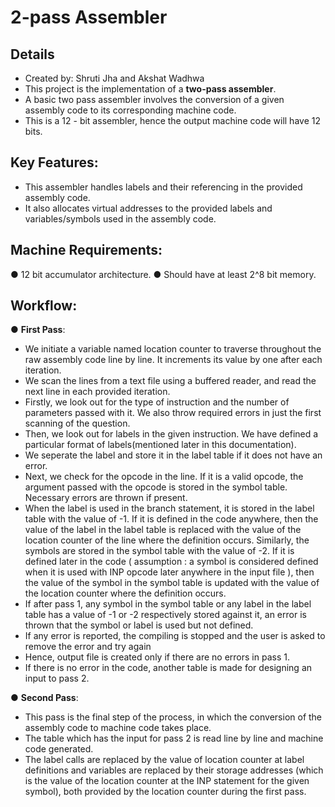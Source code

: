 # 2-pass Assembler

## Details

- Created by: Shruti Jha and Akshat Wadhwa
- This project is the implementation of a **two-pass assembler**. 
- A basic two pass assembler involves the conversion of a given assembly code to its corresponding machine code. 
- This is a 12 - bit assembler, hence the output machine code will have 12 bits.

## Key Features:

- This assembler handles labels and their referencing in the provided assembly code.
- It also allocates virtual addresses to the provided labels and variables/symbols used in the assembly code.

## Machine Requirements:
● 12 bit accumulator architecture.
● Should have at least 2^8 bit memory.

## Workflow:

● **First Pass**:

- We initiate a variable named location counter to traverse throughout the
raw assembly code line by line. It increments its value by one after each
iteration.
- We scan the lines from a text file using a buffered reader, and read the
next line in each provided iteration.
- Firstly, we look out for the type of instruction and the number of
parameters passed with it. We also throw required errors in just the first
scanning of the question.
- Then, we look out for labels in the given instruction. We have defined a
particular format of labels(mentioned later in this documentation).
- We seperate the label and store it in the label table if it does not have an
error.
- Next, we check for the opcode in the line. If it is a valid opcode, the
argument passed with the opcode is stored in the symbol table.
Necessary errors are thrown if present.
- When the label is used in the branch statement, it is stored in the label
table with the value of -1. If it is defined in the code anywhere, then the
value of the label in the label table is replaced with the value of the
location counter of the line where the definition occurs.
Similarly, the symbols are stored in the symbol table with the value of -2. If
it is defined later in the code ( assumption : a symbol is considered defined
when it is used with INP opcode later anywhere in the input file ), then the
value of the symbol in the symbol table is updated with the value of the
location counter where the definition occurs.
- If after pass 1, any symbol in the symbol table or any label in the label
table has a value of -1 or -2 respectively stored against it, an error is
thrown that the symbol or label is used but not defined.
- If any error is reported, the compiling is stopped and the user is asked to
remove the error and try again
- Hence, output file is created only if there are no errors in pass 1.
- If there is no error in the code, another table is made for designing an input
to pass 2.

● **Second Pass**:
- This pass is the final step of the process, in which the conversion of the
assembly code to machine code takes place.
- The table which has the input for pass 2 is read line by line and machine
code generated.
- The label calls are replaced by the value of location counter at label
definitions and variables are replaced by their storage addresses (which is
the value of the location counter at the INP statement for the given
symbol), both provided by the location counter during the first pass.
